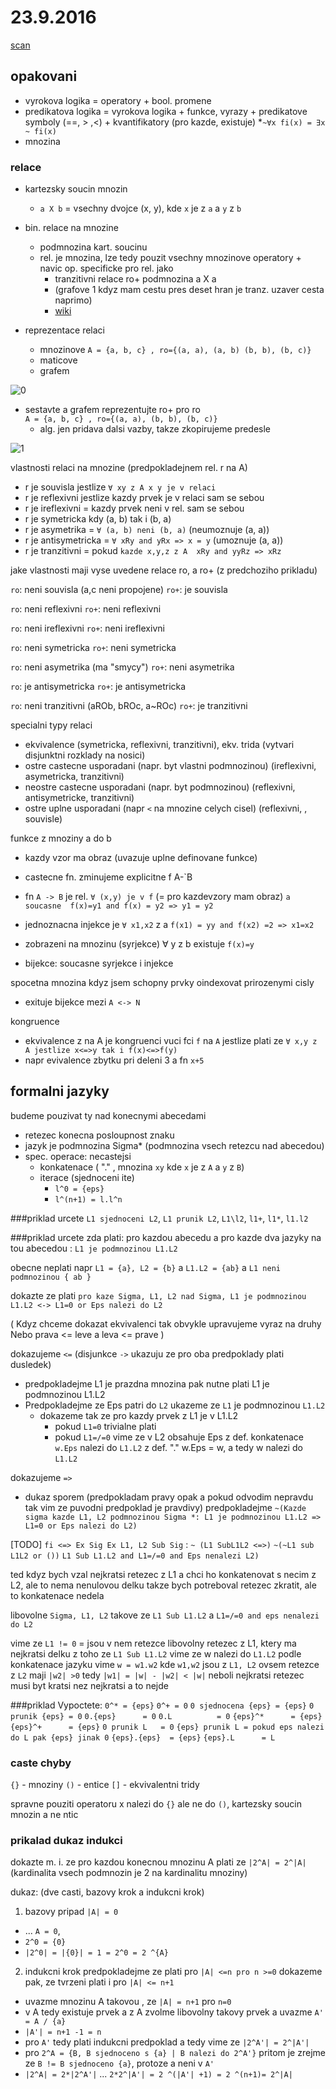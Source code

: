 
# 23.9.2016
[scan]( https://raw.githubusercontent.com/Nic30/fit_vutbr_mgr/master/sti/STI_23-09-2016.pdf )

## opakovani
* vyrokova logika = operatory + bool. promene
* predikatova logika = vyrokova logika + funkce, vyrazy + predikatove symboly (==, > ,<) + kvantifikatory (pro kazde, existuje)
*`~∀x fi(x) = ∃x ~ fi(x)`
* mnozina

### relace
* kartezsky soucin mnozin
    * `a X b` = vsechny dvojce (x, y), kde `x` je z `a` a `y` z `b`

* bin. relace na mnozine
    * podmnozina kart. soucinu
    * rel. je mnozina, lze tedy pouzit vsechny mnozinove operatory + navic op. specificke pro rel. jako
        * tranzitivni relace  ro+ podmnozina a X a
        * (grafove 1 kdyz mam cestu pres deset hran je tranz. uzaver cesta naprimo)
        * [wiki]( https://cs.wikipedia.org/wiki/Tranzitivn%C3%AD_uz%C3%A1v%C4%9Br )

* reprezentace relaci
    * mnozinove `A = {a, b, c} , ro={(a, a), (a, b) (b, b), (b, c)}`
    * maticove 
    * grafem 

![0](https://raw.githubusercontent.com/Nic30/fit_vutbr_mgr/master/sti_23.9.2016_0.png)


* sestavte a grafem reprezentujte ro+ pro ro  
  `A = {a, b, c} , ro={(a, a), (b, b), (b, c)}`
    * alg. jen pridava dalsi vazby, takze zkopirujeme predesle

![1](https://raw.githubusercontent.com/Nic30/fit_vutbr_mgr/master/sti_23.9.2016_1.png)


vlastnosti relaci na mnozine (predpokladejnem rel. r na A)
* r je souvisla jestlize  `∀ xy z A x y je v relaci`
* r je reflexivni jestlize kazdy prvek je v relaci sam se sebou
* r je ireflexivni = kazdy prvek neni v rel. sam se sebou
* r je symetricka kdy (a, b) tak i (b, a)
* r je asymetrika = `∀ (a, b) neni (b, a)`       (neumoznuje (a, a))
* r je antisymetricka = `∀ xRy and yRx => x = y` (umoznuje   (a, a))
* r je tranzitivni = pokud `kazde x,y,z z A  xRy and yyRz => xRz`

jake vlastnosti maji vyse uvedene relace ro, a ro+ (z predchoziho prikladu)

`ro`: neni souvisla (a,c neni propojene)
`ro+`: je souvisla

`ro`: neni reflexivni
`ro+`: neni reflexivni

`ro`: neni ireflexivni
`ro+`: neni ireflexivni

`ro`: neni symetricka
`ro+`: neni symetricka

`ro`: neni asymetrika  (ma "smycy")
`ro+`: neni asymetrika

`ro`: je antisymetricka
`ro+`: je antisymetricka


`ro`: neni tranzitivni (aROb, bROc, a~ROc)
`ro+`: je tranzitivni


specialni typy relaci
* ekvivalence (symetricka, reflexivni, tranzitivni), ekv. trida (vytvari disjunktni rozklady na nosici)
* ostre castecne usporadani (napr. byt vlastni podmnozinou) (ireflexivni, asymetricka, tranzitivni)
* neostre castecne usporadani (napr. byt podmnozinou) (reflexivni, antisymetricke, tranzitivni)
* ostre uplne usporadani (napr `<` na mnozine celych cisel) (reflexivni, , souvisle)


funkce z mnoziny a do b
* kazdy vzor ma obraz (uvazuje uplne definovane funkce)

* castecne fn. zminujeme explicitne f A-`B
* fn `A -> B` je rel. `∀ (x,y) je v f` (= pro kazdevzory mam obraz)
  `a soucasne  f(x)=y1 and f(x) = y2 => y1 = y2`

* jednoznacna injekce  je `∀ x1,x2`
 z a  `f(x1) = yy and f(x2) =2 => x1=x2`
 
* zobrazeni na mnozinu (syrjekce) ∀ y z b existuje `f(x)=y`
* bijekce: soucasne syrjekce i injekce


spocetna mnozina kdyz jsem schopny prvky oindexovat prirozenymi cisly
* exituje bijekce mezi `A <-> N`
 
 
kongruence
* ekvivalence z na A je kongruenci vuci fci `f` na `A` jestlize plati ze `∀ x,y z A jestlize x<=>y tak i f(x)<=>f(y)`
* napr evivalence zbytku pri deleni 3 a fn `x+5`


## formalni jazyky
budeme pouzivat ty nad konecnymi abecedami
* retezec konecna posloupnost znaku
* jazyk je podmnozina Sigma* (podmnozina vsech retezcu nad abecedou)
* spec. operace: necastejsi 
    * konkatenace ( "."  , mnozina `xy` kde `x` je z `A` a `y` z  `B`)
    * iterace (sjednoceni ite)
        * `l^0 = {eps}`
        * `l^(n+1) = l.l^n`

###priklad
urcete `L1 sjednoceni L2`, `L1 prunik L2`, `L1\l2`, `l1+`, `l1*`, `l1.l2`

###priklad
urcete zda plati: pro kazdou abecedu a pro kazde dva jazyky na tou abecedou : `L1 je podmnozinou L1.L2`

obecne neplati napr `L1 = {a}, L2 = {b}`  a `L1.L2 = {ab}`  a `L1 neni podmnozinou { ab }` 

dokazte ze plati `pro kaze Sigma, L1, L2 nad Sigma, L1 je podmnozinou L1.L2 <-> L1=0 or Eps nalezi do L2`

(
Kdyz chceme dokazat ekvivalenci tak obvykle upravujeme vyraz na druhy
Nebo prava <= leve a leva <= prave
)

dokazujeme `<=`
(disjunkce `->` ukazuju ze pro oba predpoklady plati dusledek)
* predpokladejme L1 je prazdna mnozina
pak nutne plati L1 je podmnozinou L1.L2
* Predpokladejme ze Eps patri do `L2` ukazeme ze `L1` je podmnozinou `L1.L2`
    * dokazeme tak ze pro kazdy prvek z L1 je v L1.L2
        * pokud `L1=0` trivialne plati
        * pokud `L1=/=0` vime ze v L2 obsahuje Eps z def. konkatenace `w.Eps` nalezi do `L1.L2`
         z def. "." w.Eps = w, a tedy w nalezi do `L1.L2`

dokazujeme `=>`
* dukaz sporem
(predpokladam pravy opak a pokud odvodim nepravdu tak vim ze puvodni predpoklad je pravdivy)
predpokladejme `~(Kazde sigma kazde L1, L2 podmnozinou Sigma *: L1 je podmnozinou L1.L2 => L1=0 or Eps nalezi do L2)`

[TODO]
`fi <=> Ex Sig Ex L1, L2 Sub Sig` :
 `~ (L1 SubL1L2 <=>)`
 `~(~L1 sub L1L2 or ())`
 `L1 Sub L1.L2 and L1=/=0 and Eps nenalezi L2)`
                                    
ted kdyz bych vzal nejkratsi retezec z L1 a chci ho konkatenovat s necim z L2, ale to nema nenulovou delku
takze bych potreboval retezec zkratit, ale to konkatenace nedela

libovolne `Sigma, L1, L2` takove ze `L1 Sub L1.L2` a `L1=/=0 and eps nenalezi do L2`

vime ze `L1 != 0` = jsou v nem retezce
libovolny retezec z L1, ktery ma nejkratsi delku
z toho ze `L1 Sub L1.L2` vime ze w nalezi do `L1.L2`
podle konkatenace jazyku vime `w = w1.w2` kde `w1,w2` jsou z `L1, L2`
ovsem retezce z `L2` maji `|w2| >0`
tedy `|w1| = |w| - |w2| < |w|`
neboli nejkratsi retezec musi byt kratsi nez nejkratsi a to nejde


###priklad
Vypoctete:
`0^* = {eps}`
`0^+ = 0`
`0 sjednocena {eps} = {eps}`
`0 prunik {eps} = 0`
`0.{eps}      = 0`
`0.L          = 0`
`{eps}^*      = {eps}`
`{eps}^+      = {eps}`
`0 prunik L   = 0`
`{eps} prunik L = pokud eps nalezi do L pak {eps} jinak 0` 
`{eps}.{eps}  = {eps}`
`{eps}.L      = L`


### caste chyby
`{}` - mnoziny
`()` - entice
`[]` - ekvivalentni tridy

spravne pouziti operatoru x nalezi do `{}` ale ne do `()`, kartezsky soucin mnozin a ne ntic 
 
 
### prikalad dukaz indukci
dokazte m. i. ze pro kazdou konecnou mnozinu A plati ze `|2^A| = 2^|A|` (kardinalita vsech podmnozin je 2 na kardinalitu mnoziny)

dukaz:
(dve casti, bazovy krok a indukcni krok)

1) bazovy pripad `|A| = 0` 
* ... `A = 0`, 
* `2^0 = {0}`
* `|2^0| = |{0}| = 1 = 2^0 = 2 ^{A}` 

2) indukcni krok
predpokladejme ze plati pro `|A| <=n pro n >=0`
dokazeme pak, ze tvrzeni plati i pro `|A| <= n+1`

* uvazme mnozinu A takovou , ze `|A| = n+1` pro `n=0`
* v A tedy existuje prvek a z A zvolme libovolny takovy prvek a uvazme `A' = A / {a}`
* `|A'| = n+1 -1 = n`
* pro `A'` tedy plati indukcni predpoklad a tedy vime ze `|2^A'| = 2^|A'|`
* pro `2^A = {B, B sjednoceno s {a} | B nalezi do 2^A'}`
pritom je zrejme ze `B != B sjednoceno {a}`, protoze a neni v `A'`
* `|2^A| = 2*|2^A'|`  ...  `2*2^|A'| = 2 ^(|A'| +1) = 2 ^(n+1)= 2^|A|`






                                    
